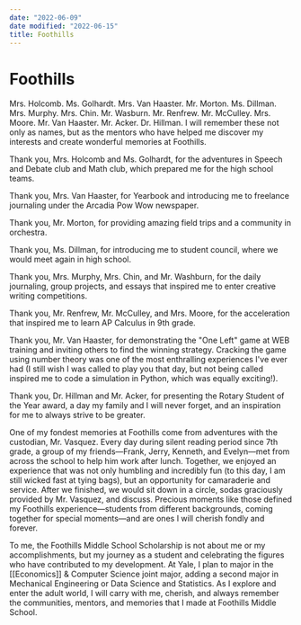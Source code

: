 ```yaml
---
date: "2022-06-09"
date modified: "2022-06-15"
title: Foothills
---
```


# Foothills
Mrs. Holcomb. Ms. Golhardt. Mrs. Van Haaster. Mr. Morton. Ms. Dillman. Mrs. Murphy. Mrs. Chin. Mr. Wasburn. Mr. Renfrew. Mr. McCulley. Mrs. Moore. Mr. Van Haaster. Mr. Acker. Dr. Hillman. I will remember these not only as names, but as the mentors who have helped me discover my interests and create wonderful memories at Foothills.

Thank you, Mrs. Holcomb and Ms. Golhardt, for the adventures in Speech and Debate club and Math club, which prepared me for the high school teams.

Thank you, Mrs. Van Haaster, for Yearbook and introducing me to freelance journaling under the Arcadia Pow Wow newspaper.

Thank you, Mr. Morton, for providing amazing field trips and a community in orchestra.

Thank you, Ms. Dillman, for introducing me to student council, where we would meet again in high school.

Thank you, Mrs. Murphy, Mrs. Chin, and Mr. Washburn, for the daily journaling, group projects, and essays that inspired me to enter creative writing competitions.

Thank you, Mr. Renfrew, Mr. McCulley, and Mrs. Moore, for the acceleration that inspired me to learn AP Calculus in 9th grade.

Thank you, Mr. Van Haaster, for demonstrating the "One Left" game at WEB training and inviting others to find the winning strategy. Cracking the game using number theory was one of the most enthralling experiences I've ever had (I still wish I was called to play you that day, but not being called inspired me to code a simulation in Python, which was equally exciting!).

Thank you, Dr. Hillman and Mr. Acker, for presenting the Rotary Student of the Year award, a day my family and I will never forget, and an inspiration for me to always strive to be greater.

One of my fondest memories at Foothills come from adventures with the custodian, Mr. Vasquez. Every day during silent reading period since 7th grade, a group of my friends—Frank, Jerry, Kenneth, and Evelyn—met from across the school to help him work after lunch. Together, we enjoyed an experience that was not only humbling and incredibly fun (to this day, I am still wicked fast at tying bags), but an opportunity for camaraderie and service. After we finished, we would sit down in a circle, sodas graciously provided by Mr. Vasquez, and discuss. Precious moments like those defined my Foothills experience—students from different backgrounds, coming together for special moments—and are ones I will cherish fondly and forever.

To me, the Foothills Middle School Scholarship is not about me or my accomplishments, but my journey as a student and celebrating the figures who have contributed to my development. At Yale, I plan to major in the [[Economics]] & Computer Science joint major, adding a second major in Mechanical Engineering or Data Science and Statistics. As I explore and enter the adult world, I will carry with me, cherish, and always remember the communities, mentors, and memories that I made at Foothills Middle School.
